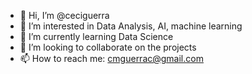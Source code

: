 - 👋 Hi, I’m @ceciguerra
- 👀 I’m interested in Data Analysis, AI, machine learning
- 🌱 I’m currently learning Data Science
- 💞️ I’m looking to collaborate on the projects
- 📫 How to reach me: cmguerrac@gmail.com

<!---
ceciguerra/ceciguerra is a ✨ special ✨ repository because its `README.md` (this file) appears on your GitHub profile.
You can click the Preview link to take a look at your changes.
--->
